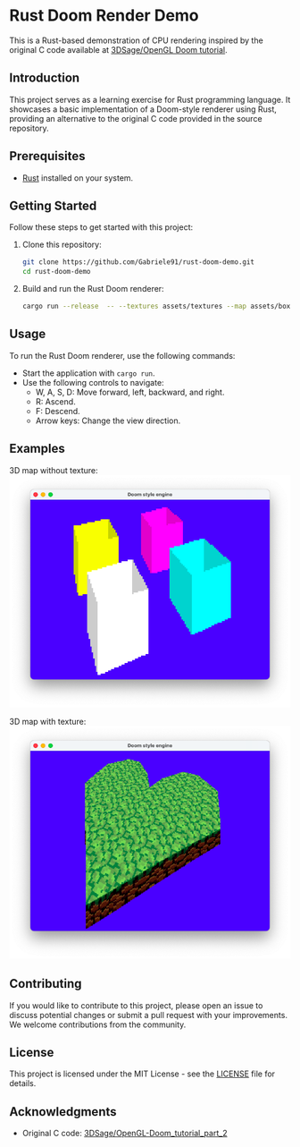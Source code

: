 # Rust Doom Render Demo

This is a Rust-based demonstration of CPU rendering inspired by the original C code available at [3DSage/OpenGL Doom tutorial](https://github.com/3DSage/OpenGL-Doom_tutorial_part_2/blob/main/Doom_Part_1.c).

## Introduction

This project serves as a learning exercise for Rust programming language. It showcases a basic implementation of a Doom-style renderer using Rust, providing an alternative to the original C code provided in the source repository.

## Prerequisites

- [Rust](https://www.rust-lang.org/tools/install) installed on your system.

## Getting Started

Follow these steps to get started with this project:

1. Clone this repository:

   ```bash
   git clone https://github.com/Gabriele91/rust-doom-demo.git
   cd rust-doom-demo
   ```

2. Build and run the Rust Doom renderer:

   ```bash
   cargo run --release  -- --textures assets/textures --map assets/box.map
   ```

## Usage

To run the Rust Doom renderer, use the following commands:

- Start the application with `cargo run`.
- Use the following controls to navigate:
  - W, A, S, D: Move forward, left, backward, and right.
  - R: Ascend.
  - F: Descend.
  - Arrow keys: Change the view direction.

## Examples

3D map without texture:
![Example](https://github.com/Gabriele91/rust-doom-demo/blob/main/doc/screenshot.png?raw=true)

3D map with texture:
![Example](https://github.com/Gabriele91/rust-doom-demo/blob/main/doc/screenshot_texture.png?raw=true)

## Contributing

If you would like to contribute to this project, please open an issue to discuss potential changes or submit a pull request with your improvements. We welcome contributions from the community.

## License

This project is licensed under the MIT License - see the [LICENSE](LICENSE) file for details.

## Acknowledgments

- Original C code: [3DSage/OpenGL-Doom_tutorial_part_2](https://github.com/3DSage/OpenGL-Doom_tutorial_part_2)
